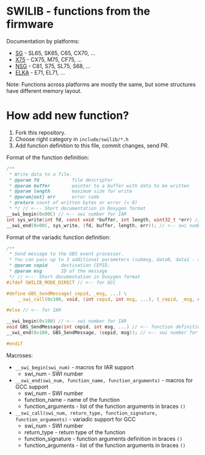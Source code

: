 # SWILIB - functions from the firmware
Documentation by platforms:
- [SG](https://siemens-mobile-hacks.github.io/swilib/SG/index.html) - SL65, SK65, C65, CX70, ...
- [X75](https://siemens-mobile-hacks.github.io/swilib/SG_X75/index.html) - CX75, M75, CF75, ...
- [NSG](https://siemens-mobile-hacks.github.io/swilib/NSG/index.html) - C81, S75, SL75, S68, ...
- [ELKA](https://siemens-mobile-hacks.github.io/swilib/NSG_ELKA/index.html) - E71, EL71, ...

Note: Functions across platforms are mostly the same, but some structures have different memory layout.

# How add new function?
1. Fork this repository.
2. Choose right category in `include/swilib/*.h`
3. Add function definition to this file, commit changes, send PR.

Format of the function definition:
```C
/**
 * Write data to a file.
 * @param fd			file descriptor
 * @param buffer		pointer to a buffer with data to be written
 * @param length		maximum size for write
 * @param[out] err		error code
 * @return count of written bytes or error (< 0)
 * */ // <--- Short documentation in Doxygen format
__swi_begin(0x00C) // <-- swi number for IAR
int sys_write(int fd, const void *buffer, int length, uint32_t *err) // <-- function definition
__swi_end(0x00C, sys_write, (fd, buffer, length, err)); // <-- swi number for GCC and others
```

Format of the variadic function definition:
```C
/**
 * Send message to the GBS event processor.
 * You can pass up to 3 additional parameters (submsg, data0, data1 - see #GBS_MSG).
 * @param cepid		destination CEPID.
 * @param msg		ID of the message
 */ // <--- Short documentation in Doxygen format
#ifdef SWILIB_MODE_DIRECT // <-- for GCC

#define GBS_SendMessage(_cepid, _msg, ...) \
	__swi_call(0x100, void, (int cepid, int msg, ...), (_cepid, _msg, ## __VA_ARGS__)); // <-- function definition

#else // <-- for IAR

__swi_begin(0x100) // <-- swi number for IAR
void GBS_SendMessage(int cepid, int msg, ...) // <-- function definition
__swi_end(0x100, GBS_SendMessage, (cepid, msg)); // <-- swi number for others (actually stub)

#endif

```

Macroses:
- `__swi_begin(swi_num)` - macros for IAR support
  - swi_num - SWI number
- `__swi_end(swi_num, function_name, function_arguments)` - macros for GCC support
  - swi_num - SWI number
  - function_name - name of the function
  - function_arguments - list of the function arguments in braces `()`
- `__swi_call(swi_num, return_type, function_signature, function_arguments)` - variadic support for GCC
  - swi_num - SWI number
  - return_type - return type of the function
  - function_signature - function arguments definition in braces `()`
  - function_arguments - list of the function arguments in braces `()`
  
